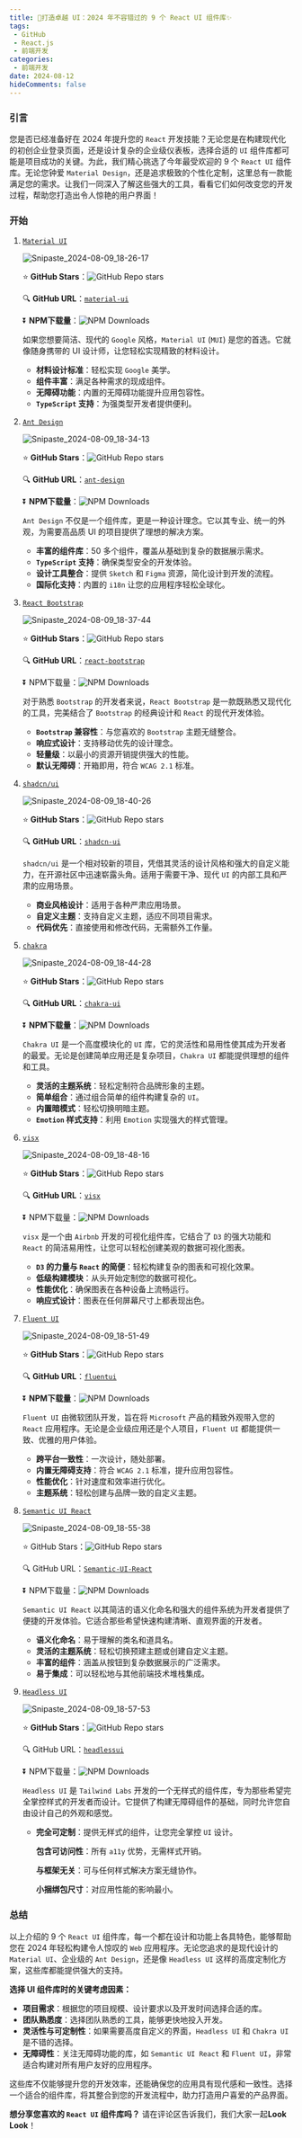 ```yaml
---
title: 🚀打造卓越 UI：2024 年不容错过的 9 个 React UI 组件库✨
tags:
 - GitHub
 - React.js
 - 前端开发
categories:
 - 前端开发
date: 2024-08-12
hideComments: false
---
```

### 引言

您是否已经准备好在 2024 年提升您的 `React` 开发技能？无论您是在构建现代化的初创企业登录页面，还是设计复杂的企业级仪表板，选择合适的 `UI` 组件库都可能是项目成功的关键。为此，我们精心挑选了今年最受欢迎的 9 个 `React UI` 组件库。无论您钟爱 `Material Design`，还是追求极致的个性化定制，这里总有一款能满足您的需求。让我们一同深入了解这些强大的工具，看看它们如何改变您的开发过程，帮助您打造出令人惊艳的用户界面！

### 开始

1. [`Material UI`](https://mui.com/material-ui/)

   ![Snipaste_2024-08-09_18-26-17](https://raw.githubusercontent.com/chnjames/cloudImg/main/Images202408091829141.png)

   ⭐ **GitHub Stars**：![GitHub Repo stars](https://img.shields.io/github/stars/mui/material-ui)

   :mag: **GitHub URL**：[`material-ui`](https://github.com/mui/material-ui)

   ⏬ **NPM下载量**：![NPM Downloads](https://img.shields.io/npm/dw/%40mui%2Fmaterial)

   如果您想要简洁、现代的 `Google` 风格，`Material UI` (`MUI`) 是您的首选。它就像随身携带的 UI 设计师，让您轻松实现精致的材料设计。

   - **材料设计标准**：轻松实现 `Google` 美学。
   - **组件丰富**：满足各种需求的现成组件。
   - **无障碍功能**：内置的无障碍功能提升应用包容性。
   - **`TypeScript` 支持**：为强类型开发者提供便利。

2. [`Ant Design`](https://ant.design/)

   ![Snipaste_2024-08-09_18-34-13](https://raw.githubusercontent.com/chnjames/cloudImg/main/Images202408091834193.png)

   ⭐ **GitHub Stars**：![GitHub Repo stars](https://img.shields.io/github/stars/ant-design/ant-design)

   :mag: **GitHub URL**：[`ant-design`](https://github.com/ant-design/ant-design)

   ⏬ **NPM下载量**：![NPM Downloads](https://img.shields.io/npm/dw/antd)

   `Ant Design` 不仅是一个组件库，更是一种设计理念。它以其专业、统一的外观，为需要高品质 UI 的项目提供了理想的解决方案。

   - **丰富的组件库**：50 多个组件，覆盖从基础到复杂的数据展示需求。
   - **`TypeScript` 支持**：确保类型安全的开发体验。
   - **设计工具整合**：提供 `Sketch` 和 `Figma` 资源，简化设计到开发的流程。
   - **国际化支持**：内置的 `i18n` 让您的应用程序轻松全球化。

3. [`React Bootstrap`](https://react-bootstrap.netlify.app/)

   ![Snipaste_2024-08-09_18-37-44](https://raw.githubusercontent.com/chnjames/cloudImg/main/Images202408091837294.png)

   ⭐ **GitHub Stars**：![GitHub Repo stars](https://img.shields.io/github/stars/react-bootstrap/react-bootstrap)

   :mag: **GitHub URL**：[`react-bootstrap`](https://github.com/react-bootstrap/react-bootstrap)

   ⏬ NPM下载量：![NPM Downloads](https://img.shields.io/npm/dw/react-bootstrap)

   对于熟悉 `Bootstrap` 的开发者来说，`React Bootstrap` 是一款既熟悉又现代化的工具，完美结合了 `Bootstrap` 的经典设计和 `React` 的现代开发体验。

   - **`Bootstrap` 兼容性**：与您喜欢的 `Bootstrap` 主题无缝整合。
   - **响应式设计**：支持移动优先的设计理念。
   - **轻量级**：以最小的资源开销提供强大的性能。
   - **默认无障碍**：开箱即用，符合 `WCAG 2.1` 标准。

4. [`shadcn/ui`](https://ui.shadcn.com/)

   ![Snipaste_2024-08-09_18-40-26](https://raw.githubusercontent.com/chnjames/cloudImg/main/Images202408091840882.png)

   ⭐ **GitHub Stars**：![GitHub Repo stars](https://img.shields.io/github/stars/shadcn-ui/ui)

   :mag: **GitHub URL**：[`shadcn-ui`](https://github.com/shadcn-ui/ui)

   `shadcn/ui` 是一个相对较新的项目，凭借其灵活的设计风格和强大的自定义能力，在开源社区中迅速崭露头角。适用于需要干净、现代 `UI` 的内部工具和严肃的应用场景。

   - **商业风格设计**：适用于各种严肃应用场景。
   - **自定义主题**：支持自定义主题，适应不同项目需求。
   - **代码优先**：直接使用和修改代码，无需额外工作量。

5. [`chakra`](https://v2.chakra-ui.com/)

   ![Snipaste_2024-08-09_18-44-28](https://raw.githubusercontent.com/chnjames/cloudImg/main/Images202408091844844.png)

   ⭐ **GitHub Stars**：![GitHub Repo stars](https://img.shields.io/github/stars/chakra-ui/chakra-ui)

   :mag: **GitHub URL**：[`chakra-ui`](https://github.com/chakra-ui/chakra-ui)

   ⏬ **NPM下载量**：![NPM Downloads](https://img.shields.io/npm/dw/%40chakra-ui%2Freact)

   `Chakra UI` 是一个高度模块化的 `UI` 库，它的灵活性和易用性使其成为开发者的最爱。无论是创建简单应用还是复杂项目，`Chakra UI` 都能提供理想的组件和工具。

   - **灵活的主题系统**：轻松定制符合品牌形象的主题。
   - **简单组合**：通过组合简单的组件构建复杂的 `UI`。
   - **内置暗模式**：轻松切换明暗主题。
   - **`Emotion` 样式支持**：利用 `Emotion` 实现强大的样式管理。

6. [`visx`](https://airbnb.io/visx/)

   ![Snipaste_2024-08-09_18-48-16](https://raw.githubusercontent.com/chnjames/cloudImg/main/Images202408091849484.png)

   ⭐ **GitHub Stars**：![GitHub Repo stars](https://img.shields.io/github/stars/airbnb/visx)

   :mag: **GitHub URL**：[`visx`](https://github.com/airbnb/visx)

   ⏬ NPM下载量：![NPM Downloads](https://img.shields.io/npm/dw/%40visx%2Faxis)

   `visx` 是一个由 `Airbnb` 开发的可视化组件库，它结合了 `D3` 的强大功能和 `React` 的简洁易用性，让您可以轻松创建美观的数据可视化图表。

   - **`D3` 的力量与 `React` 的简便**：轻松构建复杂的图表和可视化效果。
   - **低级构建模块**：从头开始定制您的数据可视化。
   - **性能优化**：确保图表在各种设备上流畅运行。
   - **响应式设计**：图表在任何屏幕尺寸上都表现出色。

7. [`Fluent UI`](https://react.fluentui.dev)

   ![Snipaste_2024-08-09_18-51-49](https://raw.githubusercontent.com/chnjames/cloudImg/main/Images202408091852721.png)

   ⭐ **GitHub Stars**：![GitHub Repo stars](https://img.shields.io/github/stars/microsoft/fluentui)

   :mag: **GitHub URL**：[`fluentui`](https://github.com/microsoft/fluentui)

   ⏬ **NPM下载量**：![NPM Downloads](https://img.shields.io/npm/dw/%40fluentui%2Freact)

   `Fluent UI` 由微软团队开发，旨在将 `Microsoft` 产品的精致外观带入您的 `React` 应用程序。无论是企业级应用还是个人项目，`Fluent UI` 都能提供一致、优雅的用户体验。

   - **跨平台一致性**：一次设计，随处部署。
   - **内置无障碍支持**：符合 `WCAG 2.1` 标准，提升应用包容性。
   - **性能优化**：针对速度和效率进行优化。
   - **主题系统**：轻松创建与品牌一致的自定义主题。

8. [`Semantic UI React`](https://react.semantic-ui.com/)

   ![Snipaste_2024-08-09_18-55-38](https://raw.githubusercontent.com/chnjames/cloudImg/main/Images202408091856244.png)

   ⭐ GitHub Stars：![GitHub Repo stars](https://img.shields.io/github/stars/Semantic-Org/Semantic-UI-React)

   :mag: GitHub URL：[`Semantic-UI-React`](https://github.com/Semantic-Org/Semantic-UI-React)

   ⏬ NPM下载量：![NPM Downloads](https://img.shields.io/npm/dw/semantic-ui-react)

   `Semantic UI React` 以其简洁的语义化命名和强大的组件系统为开发者提供了便捷的开发体验。它适合那些希望快速构建清晰、直观界面的开发者。

   - **语义化命名**：易于理解的类名和道具名。
   - **灵活的主题系统**：轻松切换预建主题或创建自定义主题。
   - **丰富的组件**：涵盖从按钮到复杂数据展示的广泛需求。
   - **易于集成**：可以轻松地与其他前端技术堆栈集成。

9. [`Headless UI`](https://headlessui.com/)

   ![Snipaste_2024-08-09_18-57-53](https://raw.githubusercontent.com/chnjames/cloudImg/main/Images202408091859721.png)

   ⭐ **GitHub Stars**：![GitHub Repo stars](https://img.shields.io/github/stars/tailwindlabs/headlessui)

   :mag: GitHub URL：[`headlessui`](https://github.com/tailwindlabs/headlessui)

   ⏬ NPM下载量：![NPM Downloads](https://img.shields.io/npm/dw/%40headlessui%2Freact)

   `Headless UI` 是 `Tailwind Labs` 开发的一个无样式的组件库，专为那些希望完全掌控样式的开发者而设计。它提供了构建无障碍组件的基础，同时允许您自由设计自己的外观和感觉。

   - **完全可定制**：提供无样式的组件，让您完全掌控 `UI` 设计。

     **包含可访问性**：所有 `a11y` 优势，无需样式开销。

     **与框架无关**：可与任何样式解决方案无缝协作。

     **小捆绑包尺寸**：对应用性能的影响最小。

### 总结

以上介绍的 9 个 `React UI` 组件库，每一个都在设计和功能上各具特色，能够帮助您在 2024 年轻松构建令人惊叹的 `Web` 应用程序。无论您追求的是现代设计的 `Material UI`、企业级的 `Ant Design`，还是像 `Headless UI` 这样的高度定制化方案，这些库都能提供强大的支持。

**选择 UI 组件库时的关键考虑因素：**

- **项目需求**：根据您的项目规模、设计要求以及开发时间选择合适的库。
- **团队熟悉度**：选择团队熟悉的工具，能够更快地投入开发。
- **灵活性与可定制性**：如果需要高度自定义的界面，`Headless UI` 和 `Chakra UI` 是不错的选择。
- **无障碍性**：关注无障碍功能的库，如 `Semantic UI React` 和 `Fluent UI`，非常适合构建对所有用户友好的应用程序。

这些库不仅能够提升您的开发效率，还能确保您的应用具有现代感和一致性。选择一个适合的组件库，将其整合到您的开发流程中，助力打造用户喜爱的产品界面。

**想分享您喜欢的 `React UI` 组件库吗？** 请在评论区告诉我们，我们大家一起**Look Look**！
